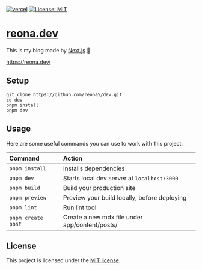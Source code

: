 [![vercel](https://img.shields.io/github/deployments/reona5/dev/production?label=vercel&logo=vercel&logoColor=white)](https://github.com/reona5/dev/deployments)
[![License: MIT](https://img.shields.io/badge/License-MIT-yellow.svg)](https://github.com/reona5/dev/blob/main/LICENSE)

# [reona.dev](https://reona.dev/)

This is my blog made by [Next.js](https://nextjs.org/) 🚀

https://reona.dev/

## Setup

```shell
git clone https://github.com/reona5/dev.git
cd dev
pnpm install
pnpm dev
```

## Usage

Here are some useful commands you can use to work with this project:

| Command            | Action                                         |
| :----------------- | :--------------------------------------------- |
| `pnpm install`     | Installs dependencies                          |
| `pnpm dev`         | Starts local dev server at `localhost:3000`    |
| `pnpm build`       | Build your production site                     |
| `pnpm preview`     | Preview your build locally, before deploying   |
| `pnpm lint`        | Run lint tool                                  |
| `pnpm create post` | Create a new mdx file under app/content/posts/ |

## License

This project is licensed under the [MIT license](https://github.com/reona5/dev/blob/main/LICENSE).
